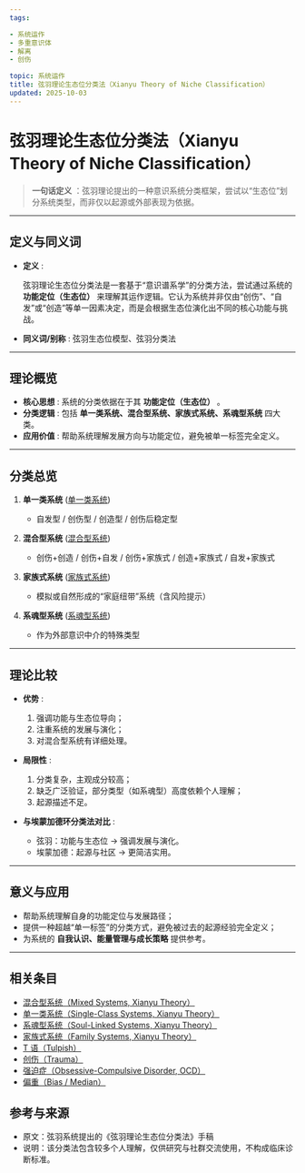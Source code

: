 ```yaml
---
tags:

- 系统运作
- 多重意识体
- 解离
- 创伤

topic: 系统运作
title: 弦羽理论生态位分类法（Xianyu Theory of Niche Classification）
updated: 2025-10-03
---
```


# 弦羽理论生态位分类法（Xianyu Theory of Niche Classification）

> **一句话定义** ：弦羽理论提出的一种意识系统分类框架，尝试以“生态位”划分系统类型，而非仅以起源或外部表现为依据。

---

## 定义与同义词

- **定义** :

  弦羽理论生态位分类法是一套基于“意识谱系学”的分类方法，尝试通过系统的 **功能定位（生态位）** 来理解其运作逻辑。它认为系统并非仅由“创伤”、“自发”或“创造”等单一因素决定，而是会根据生态位演化出不同的核心功能与挑战。

- **同义词/别称** : 弦羽生态位模型、弦羽分类法

---

## 理论概览

- **核心思想** : 系统的分类依据在于其 **功能定位（生态位）** 。
- **分类逻辑** : 包括 **单一类系统、混合型系统、家族式系统、系魂型系统** 四大类。
- **应用价值** : 帮助系统理解发展方向与功能定位，避免被单一标签完全定义。

---

## 分类总览

1. **单一类系统** ([单一类系统](Single-Class-Systems-Xianyu.md))

    - 自发型 / 创伤型 / 创造型 / 创伤后稳定型

2. **混合型系统** ([混合型系统](Mixed-Systems-Xianyu.md))

    - 创伤+创造 / 创伤+自发 / 创伤+家族式 / 创造+家族式 / 自发+家族式

3. **家族式系统** ([家族式系统](Family-Systems-Xianyu.md))

    - 模拟或自然形成的“家庭纽带”系统（含风险提示）

4. **系魂型系统** ([系魂型系统](Soul-Linked-Systems-Xianyu.md))

    - 作为外部意识中介的特殊类型

---

## 理论比较

- **优势** :

    1. 强调功能与生态位导向；
    2. 注重系统的发展与演化；
    3. 对混合型系统有详细处理。

- **局限性** :

    1. 分类复杂，主观成分较高；
    2. 缺乏广泛验证，部分类型（如系魂型）高度依赖个人理解；
    3. 起源描述不足。

- **与埃蒙加德环分类法对比** :

    - 弦羽：功能与生态位 → 强调发展与演化。
    - 埃蒙加德：起源与社区 → 更简洁实用。

---

## 意义与应用

- 帮助系统理解自身的功能定位与发展路径；
- 提供一种超越“单一标签”的分类方式，避免被过去的起源经验完全定义；
- 为系统的 **自我认识、能量管理与成长策略** 提供参考。

---

## 相关条目

- [混合型系统（Mixed Systems, Xianyu Theory）](Mixed-Systems-Xianyu.md)
- [单一类系统（Single-Class Systems, Xianyu Theory）](Single-Class-Systems-Xianyu.md)
- [系魂型系统（Soul-Linked Systems, Xianyu Theory）](Soul-Linked-Systems-Xianyu.md)
- [家族式系统（Family Systems, Xianyu Theory）](Family-Systems-Xianyu.md)
- [T 语（Tulpish）](Tulpish.md)
- [创伤（Trauma）](Trauma.md)
- [强迫症（Obsessive-Compulsive Disorder, OCD）](OCD.md)
- [偏重（Bias / Median）](Bias.md)

## 参考与来源

- 原文：弦羽系统提出的《弦羽理论生态位分类法》手稿
- 说明：该分类法包含较多个人理解，仅供研究与社群交流使用，不构成临床诊断标准。
